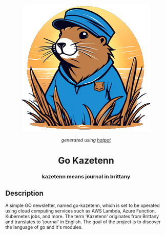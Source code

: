 <p align="center">
    <img src="./assets/img/go-kazeteen.png"/>
</p>
<p align="center">
    <em>generated using <a href="hotpot.ai">hotpot</a></em>
</p>

<h1 align="center">
    Go Kazetenn
</h1>

<h3 align="center">
    kazetenn means journal in brittany
</h3>

<h2>
    Description
</h2>

<p>
    A simple GO newsletter, named go-kazetenn, which is set to be operated using cloud computing services such as AWS Lambda, Azure Function, Kubernetes jobs, and more. The term 'Kazetenn' originates from Brittany and translates to 'journal' in English. The goal of the project is to discover the language of go and it's modules.
</p>